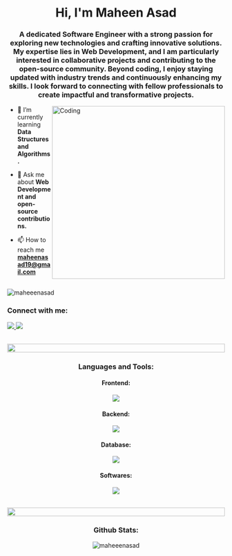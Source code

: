 <h1 align="center">Hi, I'm Maheen Asad</h1>
<h3 align="center">A dedicated Software Engineer with a strong passion for exploring new technologies and crafting innovative solutions. My expertise lies in Web Development, and I am particularly interested in collaborative projects and contributing to the open-source community. Beyond coding, I enjoy staying updated with industry trends and continuously enhancing my skills. I look forward to connecting with fellow professionals to create impactful and transformative projects.</h3>

<img align="right" alt="Coding" width="400" src="https://media1.tenor.com/m/IF2JdxzmyN4AAAAC/coding-girl.gif">

- 🌱 I’m currently learning **Data Structures and Algorithms.**

- 💬 Ask me about **Web Development and open-source contributions.**

- 📫 How to reach me **maheenasad19@gmail.com**

<br> 
<img src="https://komarev.com/ghpvc/?username=maheeenasad&label=Profile%20views&color=0e75b6&style=flat" alt="maheeenasad" />

<h3 align="left">Connect with me:</h3>
<p align="left">
  <a href="https://linkedin.com/in/maheeenasad">
    <img src="https://skillicons.dev/icons?i=linkedin&theme=light"/>
  </a>
 <a href="https://instagram.com/maheeenasad">
    <img src="https://skillicons.dev/icons?i=instagram&theme=light"/>
  </a>
</p> 

<br>
<img src="https://i.imgur.com/dBaSKWF.gif" height="20" width="100%">
<h3 align="center">Languages and Tools:</h3>
<h4 align="center">Frontend:</h4>
<p align="center">
  <a href="https://skillicons.dev">
    <img src="https://skillicons.dev/icons?i=html,css,js,react,nextjs,bootstrap,redux,tailwind,webpack&theme=light" />
  </a>
</p>

<h4 align="center">Backend:</h4>
<p align="center">
  <a href="https://skillicons.dev">
    <img src="https://skillicons.dev/icons?i=cpp,nodejs,py&theme=light" />
  </a>
</p>

 <h4 align="center">Database:</h4>
 <p align="center">
  <a href="https://skillicons.dev">
    <img src="https://skillicons.dev/icons?i=mongodb,firebase,mysql&theme=light" />
  </a>
</p> 

 <h4 align="center">Softwares:</h4>
 <p align="center">
  <a href="https://skillicons.dev">
    <img src="https://skillicons.dev/icons?i=vscode,git,github,anaconda,postman,figma,illustrator,photoshop,xd&theme=light" />
  </a>
</p> 

<br>
<img src="https://i.imgur.com/dBaSKWF.gif" height="20" width="100%">
<h3 align="center">Github Stats:</h3>
<p align="center"><img align="center" src="https://github-readme-stats.vercel.app/api/top-langs?username=maheeenasad&show_icons=true&locale=en&layout=compact" alt="maheeenasad" /></p>

